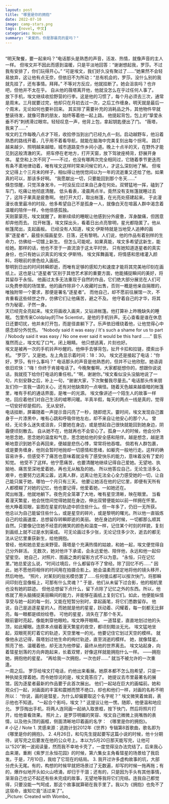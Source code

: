 ```yaml
---
layout: post
title: "哪里是你的拥抱"
date: 2022-07-10
image: camp-stars.png
tags: [novel, 中文]
categories: Novel
summary: "亲爱的，你是那最亮的星吗？"
---
```


<br/>
“明天聚餐，要一起来吗？”电话那头是熟悉的声音，活泼、热情，就像声音的主人一样。    
但埃文并不因此而感到温暖，只是平淡地回答：“谢谢想起我，罗莎。不过我有安排了，你们玩得开心。”    
“可是埃文，我们好久没有聚过了……”她果然不会轻易放弃，这让他有点无奈，但依旧不为所动：“总有机会的，罗莎。没什么别的我就先挂了，还有事情。拜拜。”    
不等对方反应，他就挂断了。她会沮丧吗？也许吧，但他并不太在乎。    
自从他的薇塔离开他，他就没怎么在乎过任何人事了。    
<br/>
放下手机，埃文继续收拾野营的行李。这是他的习惯了，每个月必须去三次，通常是周末。三月就要过完，他却只在月初去过一次，之后工作缠身。明天就是最后一个周末，无论如何也要补回来。    
其实除了需要补充的消耗品之外，其他物件早就整装待发，就像可靠的朋友，始终等着他一起上路。    
他提起背包，包上的“挚爱永垂不朽”刺绣滑过眼帘。轻轻叹息一声，他背上包，拿起钥匙便出了门。    
“薇塔，我来了……”    
<br/>
埃文的工作每晚八点才下班，收拾停当到出门已经九点一刻。启动越野车，他沿着熟悉的路线开着，几乎用不着看导航，就能在脑海中完美复刻出每个拐弯。    
路灯越来越少、照明越来越暗，城市道路变作乡间小道。晚上十点半的天，在野外才能见到这般清澈的天。    
把车停在老地方，打开天窗，放下驾驶座椅背，舒展开身体。    
星空和上次不同了——不过，也没有哪两次完全相同过，它随着季节更迭而有条不紊地律动着，唯有埃文这样时常来问候它的人，才这么深刻地了解。    
但埃文记得上个三月末的样子，相似得让他恍惚间以为一年的流逝重又还给了他。如果真的可以，那该多好啊。    
“我愿献出一切，只要能回到那个冬天……”    
<br/>
倏忽惊醒，只觉浑身发冷，一时没反应过来自己身在何处。双臂猛地一挥，磕到了车门，吃痛让他彻底清醒。    
低头看表，凌晨两点半。竟然没有支帐篷就睡过去了，这阵子果真是疲惫啊。    
他打开大灯，取出帐篷，在光亮处搭建起来。    
于此漫漫长夜里最冷的时段，他多希望自己不是孤身一人，就像白天在喧嚣人群中渴念着温暖的陪伴一样，令他倍感孤独。    
<br/>
天刚蒙蒙亮，埃文就醒了。断断续续的睡眠让他感到分外疲惫，浑身酸痛，但困意却弃他而去。    
拉开帐篷，埃文探出头，看着日出点亮黎明，星光都隐匿了。他从帐篷爬出，支起画板。    
已经没有人知道，埃文·伊斯特就是当地受人追捧的画家“逐星者”，最擅长描画星空、日落，还有黎明。人们说，他的作品有着别样的生命力，仿佛给一切镀上新生。    
但怎么可能呢。如果真能，埃文多希望这新生，能给她。那样的话，他也不至于一直流浪于这太平时世。    
只有她知道逐星者的真实身份，也只有她认识真实的埃文·伊斯特。    
埃文挥舞画笔，将情感和思绪灌入颜料，将眼前的景色绘入画纸。    
<br/>
 黎明到日出的时间转瞬即逝，而唯有足够的感知力和速度才能将其完美地印刻在画纸上。这也是让“逐星者”区别于其他艺术家的重要方面，他能捕捉瞬间的美好，将其留存于永恒。    
他画过太多无法重现于自然的作品，它们绝大部分展览在人们可以免费参观的场馆里。他的画作除非个人收藏时出售，否则一概是他亲自捐赠的，唯独附带一个要求，那便是署名“逐星者”。    
而他自己，却不愿前往展馆一次，不肯重看这些倾世之作，仿佛它们让他痛苦，避之不及。    
他守着自己的才华，将其作为秘密，孑然一身。    
<br/>
天已经完全亮起来。埃文将画收入画夹，又钻进帐篷。他打算补上昨晚缺失的睡眠。    
包里传来Coldplay的The Scientist，是他的手机铃声。无心查看是谁在休息日还要叨扰，他并未打开包，而是径直躺下了。乐声依旧缠绕着他，让他觉得心中感念却分外忧伤。    
“Nobody said it was easy / It's such a shame for us to part / Nobody said it was easy / No one ever said it would be this hard ……”    
音乐戛然而止，埃文松了口气，闭上眼睛。    
他只想逃离，片刻也好。    
<br/>
埃文是被再一次的手机铃声吵醒的。他伸手去够背包，扯开卡扣和拉链，摸索出手机。    
“罗莎”。又是她。左上角显示着时间：18：30。    
埃文还是接起了电话：“你好，罗莎。有什么事吗？”    
电话那头的声音是他熟悉的，但并不让他欣慰。她语调依旧欢快：“嗨！你终于肯接电话了。今晚聚餐啊，大家都挺想你的，想跟你说说话，我就揽下给你打电话的重任啦。”    
“啊，谢谢你。”埃文看似没头没脑地说了一句，片刻安静之后，补上一句，“谢谢大家，下次聚餐我尽量去。”    
电话那头传来朋友们你一言我一语的关心，还有对他缺席的一点嗔怪。随着天色越来越昏暗的帐篷里，唯有手机的通话界面，是唯一的光源。    
埃文像讲述一个陌生人的故事一样地，回应着他们对自己生活的嘘寒问暖。半真半假，每天的两点一线是真的，觉得一切安好却是假的。    
无从安好。    
<br/>
电话挂断，屏幕随着一声提示音闪亮了一秒，随即熄灭。霎时间，埃文发现自己置身于一片漆黑中，唯有心跳和呼吸伴他左右，却不来自让他安心的那个人。    
曾经，无论多么迷失或沮丧，只要她在身边，或是想起自己很快就能回到她身边，阴霾便顷刻散去。    
自从她不在，他就再也不会安心了。孤身一人的时候，他会分外地思念她，思念她的温度和气息，思念她给他的安全感和陪伴。越是想念，越是清晰地意识到她不会再回来，便越是悲伤心悸，常常将他吞噬。    
倘若有人群包裹，或是要务缠身，他则会暂时地抛却一切感情和思绪，如躯壳一般地行走。这样的确容易许多，但感受不了痛苦也意味着就没有了感受快乐的能力，意味着没有了爱的知觉。    
他受不了这样。他宁愿痛苦，也要清醒地继续记得自己爱她。无望地、执拗地、痛苦至深地爱着她，再也无从触及的她。    
所以他答应自己，无论生活多么艰辛，也要努力远离尘嚣，远离人群，远离让他无法全心全力感受她的一切，让自己能只属于她，哪怕一个月只有三天。    
他要让她活在他的记忆里，即便有天所有人都模糊了对她的记忆，他也要记得，他爱着她，一如她还在。    
<br/>
爬出帐篷，他就地躺下。夜色完全笼罩了大地，唯有星空清晰，映在眼里。    
当看着漫天繁星，他会恍惚间觉得她就在身边，伸出双臂便能如以前一样拥在怀里。    
他大睁着双眼，妄图在星星的轨迹中抓住些什么。但一年多了，仍旧一无所获。    
他总以为自己能留住些什么，或是星空的碎片，或是黎明的曙光。所以他一直锻炼自己的绘画速度，总想留存转瞬即逝的美丽。    
她在身边的时候，一切都那么顺其自然。只要像记住她不经意的微笑的颜色和温度一样，记住某个时刻的样貌，复刻到画纸上就不过是水到渠成。    
可无论画过多少张，无论记住多少次，逝去的都无法从记忆里重获新生，给他拥抱。    
<br/>
曾经，他和她总爱出来野营。薇塔是个充满热情的姑娘，和她一起，埃文便觉得自己分外鲜活。    
无数次，她对他许下承诺，会永远爱他、陪伴他，永远和他一起仰望星空。    
她自己，对照片、图画之类的留影方式不以为意。    
“永恒，只在记忆里。”她总爱这么说，“时间过境后，什么都留存不了曾经。除了回忆不朽……”    
因此，她不愿他将相伴的时间用在拍摄合影上。她会温柔而坚定地将他的镜头移开，然后吻他。    
“照片，对某刻的拙劣模仿罢了……任何傻瓜都可以按次快门，将那瞬间印刻在显像板上，可那有什么灵魂？”    
于是，他们从未留下过合影，他的相机里也没有她的踪迹。    
但他总想留下点什么，留下点除了记忆之外的东西。所以，他练就了用头脑捕捉美丽瞬间的能力，并能够在画纸上复刻它们。如此，他便能纵情享受与她一起的每一刻，又能在短暂分别时，拿起画笔，将它们悉数留存。    
他说，自己是追逐星星的人。而她就是他的星星，跃动着、闪耀着，每一刻都无比鲜亮，每一眼都是缤纷绘卷。    
可他的星星，消失在了那个冬天。    
<br/>
眼前霎时亮起，像能刺穿他眼睑。埃文睁开眼睛。    
一道彗星，直直地划过他的头顶，如此耀眼。连原本点缀着漫天繁星的夜空，都顷刻黯淡无光。    
埃文猛地坐起，双眼死死盯着它的轨迹，天空里唯一的光。他要记住它划过天空的模样。    
就像他永远记得，薇塔划过他生命的绚烂轨迹，直至消逝的模样。    
她，就像彗星。照亮了他、温暖着他，却无法为他停留，最终从他的世界离去。    
埃文站起身，向着彗星划落的方向奔跑起来，长着双臂，好像这样就能拥抱什么一样。    
——拥抱她，拥抱他的星星。    
“再给我一次拥抱，一次也好……”    
就当不被允许的一次重逢。    
<br/>
一周之后。    
罗莎给埃文打电话，约他出来看展。她原本都不怎么抱希望，只是一种执拗支撑着她。而令她惊诧的是，埃文竟答应了。    
她提议去市里最著名的展馆，因为逐星者最新的作品要于此首次展出。    
他们一起站在巨大的画幅前。她和观众们一起，对画面的丰富和震撼而赞不绝口，却也和他们一样，对画的名称不明所以：    
“你说，画的是彗星，为什么却偏要取这个名字呢？”    
埃文微笑着耸肩，表示他也不知道。    
“一起合个影吗，埃文？”    
这提议让他一愣。随即，他便温和地应允。    
罗莎掏出手机，将两人连同画一起纳入取景框，按下快门，然后将照片打开，给他查看效果。    
照片上，是罗莎明媚的笑容、埃文自己微微上挑嘴唇的表情，以及他头顶的画框，侧面清晰地印着画的名字：    
《哪里是你的拥抱》。    
<br/>
# 小记 / Note
1. 灵感来源：逃跑计划2012年《世界》专辑第8首歌曲，歌名即为《哪里是你的拥抱》。    
2. 4月26日，和勾先生提起要写这篇小说的时候，他十分期待，说写完之后要发在他的公众号上。本以为5月20日那天能写完，让他可以“520”刷一波阅读量，然而我不幸地卡壳了，一度觉得没办法完结了。后来我心血来潮，重刷《紫罗兰永恒花园》的时候，第六集女主角看彗星的场景给了我启发。于是，7月10日，我给了它现在的结局。    
3. 我开过许多虚构故事的坑，大部分虎头无尾。有的，构想的时候早就把场景过了无数遍，却写的时候一拖再拖；有的，爆炸似地开头如火山喷涌，却归于干涸；还有的，只是因为手头有其他事情，渐渐自己也记不起还有些未完成的故事，无望地等我将它们完结。连我自己都觉得，只要没能一气呵成，那这个故事就算砸在我手里了。我以为《拥抱》也免不了这宿命，谁知它竟“活过来了”。
<br/>
_Picture: Created with Wombo_